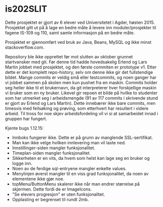 # is202SLIT
Dette prosjektet er gjort av 6 elever ved Universitetet i Agder, høsten 2015. Prosjektet gitt ut på å lage en bedre måte å levere inn moduler/prosjekter til fagene IS-109 og 110, samt samle informasjon på en bedre måte. 

Prosjektet er gjennomført ved bruk av Java, Beans, MySQL og ikke minst stackoverflow.com. 

Repository ble ikke opprettet før mot slutten av oktober grunnet startvansker med git. Før denne tid hadde hovedsakelig Erlend og Lars Martin jobbet med prosjektet, og den første commiten er prototype v1. Etter dette er det komplett repo-history, selv om denne ikke gir det fullstendige bildet. Mange commits er veldig små eller testcommits, og noen ganger har vi jobbet sammen på skolen men kun pushet fra en maskin. Commits holder seg heller ikke til et brukernavn, da git interpreterer hver forskjellige maskin vi bruker som en ny bruker. Likevel gir repoen et bilde på hvilke to studenter som har utmerket seg i arbeidsmengde (91 av 117 commits i skrivende stund er gjort av Erlend og Lars Martin). Dette innebærer ikke bare commits, men timesvis med feilsøking og prøving, som etterhvert har resultert i videre arbeid. Til tross for noe skjev arbeidsfordeling vil vi si at samarbeidet innad i gruppen har fungert. 

Kjente bugs 1.12.15:
- Innboks fungerer ikke. Dette er på grunn av manglende SSL-sertifikat.
- Man kan ikke velge hvilken innlevering man vil laste ned.
- Innstillinger-siden mangler funksjonalitet. 
- Timeplan-siden mangler funksjonalitet. 
- Sikkerheten er en vits, da hvem som helst kan lage seg en bruker og logge inn. 
- Noen av de ferdige sql-entryene mangler enkelte values. 
- Menylinjen øverst mangler til en viss grad funksjonalitet, da noen av elementene ikke gjør noe. 
- topMenu/ButtonMenu skalerer ikke når man endrer størrelse på skjermen. Dette fordi de er ImageIcons. 
- "Se elevers progresjon" er uten funksjonalitet.
- Opplasting er begrenset til rundt 2mb. 
